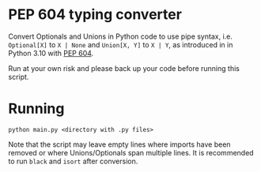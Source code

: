 # PEP 604 typing converter
Convert Optionals and Unions in Python code to use pipe syntax, i.e.
`Optional[X]` to `X | None` and `Union[X, Y]` to `X | Y`, as introduced
in in Python 3.10 with [PEP 604](https://peps.python.org/pep-0604/).

Run at your own risk and please back up your code before running this script.

# Running

`python main.py <directory with .py files>`

Note that the script may leave empty lines where imports have been
removed or where Unions/Optionals span multiple lines. It is recommended
to run `black` and `isort` after conversion.
